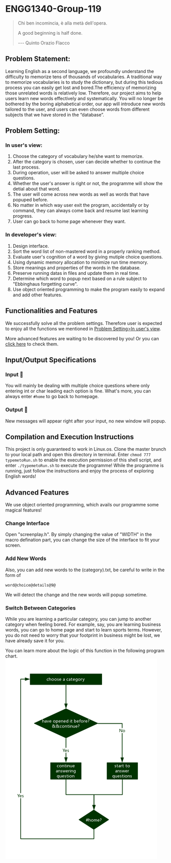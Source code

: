 #        ENGG1340-Group-119
>Chi ben incomincia, è alla metà dell'opera.
>
>A good beginning is half done. 
>
>--- Quinto Orazio Flacco
##          Problem Statement:  
Learning English as a second language, we profoundly understand the difficulty to memorize tens of thousands of vocabularies. A traditional way to memorize vocabularies is to study the dictionary, but during this tedious process you can easily get lost and bored.The efficiency of memorizing those unrelated words is relatively low. Therefore, our project aims to help users learn new words effectively and systematically. You will no longer be bothered by the boring alphabetical order, our app will introduce new words tailored to the user, and users can even choose words from different subjects that we have stored in the “database”.

## Problem Setting:  
### In user's view:  
1. Choose the category of vocabulary he/she want to memorize.
2. After the category is chosen, user can decide whether to continue the last process.
3. During operation, user will be asked to answer multiple choice questions.
4. Whether the user's answer is right or not, the programme will show the detial about that word.
5. The user will come across new words as well as words that have popuped before.
6. No matter in which way user exit the program, accidentally or by command, they can always come back and resume last learning progress.
7. User can go back to home page whenever they want.  
### In developer's view:  
1. Design interface.
2. Sort the word list of non-mastered word in a properly ranking method.
3. Evaluate user's cognition of a word by giving mutiple choice questions.
4. Using dynamic memory allocation to minimize run time memory.
5. Store meanings and properties of the words in the database.
6. Preserve running datas in files and update them in real time.
7. Determine which word to popup next based on a rule subject to "Ebbinghaus forgetting curve".
8. Use object oriented programming to make the program easily to expand and add other features.
## Functionalities and Features
We successfully solve all the problem settings. Therefore user is expected to enjoy all the functions we mentioned in [Problem Setting>In user's view](https://github.com/Ericcsr/ENGG1340-Group-119#in-users-view).

More advanced features are waiting to be discovered by you! Or you can [click here](https://github.com/Ericcsr/ENGG1340-Group-119#advanced-features) to check them.
## Input/Output Specifications
### Input :abcd:
You will mainly be dealing with multiple choice questions where only entering int or char leading each option is fine. What's more, you can always enter `#home` to go back to homepage. 
### Output :abcd:
New messages will appear right after your input, no new window will popup.
## Compilation and Execution Instructions
This project is only guaranteed to work in Linux.os. Clone the master brunch to your local path and open this directory in terminal. Enter `chmod 777 typemetoRun.sh` to enable the execution permission of this shell script, and enter `./typemetoRun.sh` to execute the programme! While the programme is running, just follow the instructions and enjoy the process of exploring English words!
## Advanced Features
We use object oriented programming, which avails our programme some magical features!
### Change Interface
Open "screenplay.h". By simply changing the value of "WIDTH" in the macro defination part, you can change the size of the interface to fit your screen.
### Add New Words
Also, you can add new words to the (category).txt, be careful to write in the form of 
``` 
word@choice@details@9@ 
```
We will detect the change and the new words will popup sometime.
### Switch Between Categories
While you are learning a particular category, you can jump to another category when feeling bored. For example, say, you are learning business words, you can go to home page and start to learn sports terms. However, you do not need to worry that your footprint in business might be lost, we have already save it for you. 

You can learn more about the logic of this function in the following program chart.
![image](https://github.com/Ericcsr/ENGG1340-Group-119/blob/master/program%20chart.jpg)
